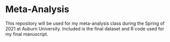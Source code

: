 # Meta-Analysis

This repository will be used for my meta-analysis class during the Spring of 2021 at Auburn University. 
Included is the final dataset and R code used for my final manuscript.
